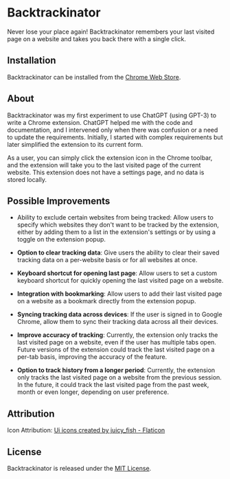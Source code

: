 # Backtrackinator

Never lose your place again! Backtrackinator remembers your last visited page on a website and takes you back there with a single click.

## Installation

Backtrackinator can be installed from the [Chrome Web Store](https://chrome.google.com/webstore/detail/backtrackinator/).

## About

Backtrackinator was my first experiment to use ChatGPT (using GPT-3) to write a Chrome extension. ChatGPT helped me with the code and documentation, and I intervened only when there was confusion or a need to update the requirements. Initially, I started with complex requirements but later simplified the extension to its current form.

As a user, you can simply click the extension icon in the Chrome toolbar, and the extension will take you to the last visited page of the current website. This extension does not have a settings page, and no data is stored locally. 

## Possible Improvements
* Ability to exclude certain websites from being tracked: Allow users to specify which websites they don't want to be tracked by the extension, either by adding them to a list in the extension's settings or by using a toggle on the extension popup.

* **Option to clear tracking data**: Give users the ability to clear their saved tracking data on a per-website basis or for all websites at once.

* **Keyboard shortcut for opening last page**: Allow users to set a custom keyboard shortcut for quickly opening the last visited page on a website.

* **Integration with bookmarking**: Allow users to add their last visited page on a website as a bookmark directly from the extension popup.

* **Syncing tracking data across devices**: If the user is signed in to Google Chrome, allow them to sync their tracking data across all their devices.

* **Improve accuracy of tracking**: Currently, the extension only tracks the last visited page on a website, even if the user has multiple tabs open. Future versions of the extension could track the last visited page on a per-tab basis, improving the accuracy of the feature.

* **Option to track history from a longer period**: Currently, the extension only tracks the last visited page on a website from the previous session. In the future, it could track the last visited page from the past week, month or even longer, depending on user preference.

## Attribution

Icon Attribution: <a href="https://www.flaticon.com/free-icons/ui" title="ui icons">Ui icons created by juicy_fish - Flaticon</a>

## License

Backtrackinator is released under the [MIT License](LICENSE).

